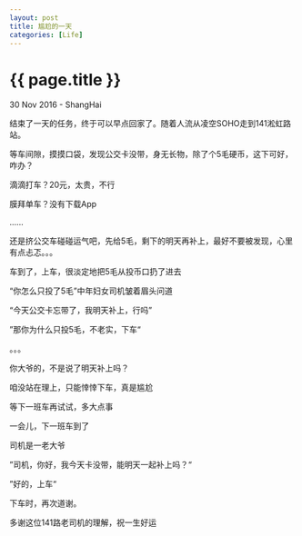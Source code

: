 ```yaml
---
layout: post
title: 尴尬的一天
categories: [Life]
---
```


{{ page.title }}
================

<p class="meta">30 Nov 2016 - ShangHai</p>

  结束了一天的任务，终于可以早点回家了。随着人流从凌空SOHO走到141淞虹路站。
  
  等车间隙，摸摸口袋，发现公交卡没带，身无长物，除了个5毛硬币，这下可好，咋办？
  
  滴滴打车？20元，太贵，不行
  
  膜拜单车？没有下载App
  
  ......
  
  还是挤公交车碰碰运气吧，先给5毛，剩下的明天再补上，最好不要被发现，心里有点忐忑。。。
  
  车到了，上车，很淡定地把5毛从投币口扔了进去
  
  “你怎么只投了5毛”中年妇女司机皱着眉头问道
  
  “今天公交卡忘带了，我明天补上，行吗”
  
  ”那你为什么只投5毛，不老实，下车“
  
  。。。
  
  你大爷的，不是说了明天补上吗？
  
  咱没站在理上，只能悻悻下车，真是尴尬
  
  等下一班车再试试，多大点事
  
  一会儿，下一班车到了
  
  司机是一老大爷
  
  ”司机，你好，我今天卡没带，能明天一起补上吗？“
  
  ”好的，上车“

  下车时，再次道谢。
  
  多谢这位141路老司机的理解，祝一生好运

<div class="ds-thread" data-thread-key="{{ site.url }}/_posts/2016-11-30-好尴尬的一天.md" data-title="{{ page.title }}" data-url="http://field-li.github.io/tech/2016/11/30/好尴尬的一天.html"></div>

<!-- 多说公共JS代码 start (一个网页只需插入一次) -->
<script type="text/javascript">
var duoshuoQuery = {short_name:"floryli"};
	(function() {
		var ds = document.createElement('script');
		ds.type = 'text/javascript';ds.async = true;
		ds.src = (document.location.protocol == 'https:' ? 'https:' : 'http:') + '//static.duoshuo.com/embed.js';
		ds.charset = 'UTF-8';
		(document.getElementsByTagName('head')[0] 
		 || document.getElementsByTagName('body')[0]).appendChild(ds);
	})();
</script>
<!-- 多说公共JS代码 end -->